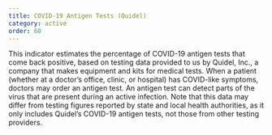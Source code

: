 ```yaml
---
title: COVID-19 Antigen Tests (Quidel)
category: active
order: 60
---
```


This indicator estimates the percentage of COVID-19 antigen tests that come back positive, based on testing data provided to us by Quidel, Inc., a company that makes equipment and kits for medical tests. When a patient (whether at a doctor’s office, clinic, or hospital) has COVID-like symptoms, doctors may order an antigen test. An antigen test can detect parts of the virus that are present during an active infection. Note that this data may differ from testing figures reported by state and local health authorities, as it only includes Quidel’s COVID-19 antigen tests, not those from other testing providers.